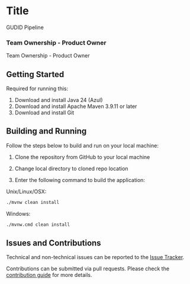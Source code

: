 # Title

GUDID Pipeline

### Team Ownership - Product Owner

Team Ownership - Product Owner

## Getting Started

Required for running this:

1. Download and install Java 24 (Azul)
2. Download and install Apache Maven 3.9.11 or later
3. Download and install Git


## Building and Running

Follow the steps below to build and run on your local machine:

1. Clone the repository from GitHub to your local machine

2. Change local directory to cloned repo location

3. Enter the following command to build the application:

Unix/Linux/OSX:

```bash
./mvnw clean install
```

Windows:

```bash
./mvnw.cmd clean install
```

## Issues and Contributions
Technical and non-technical issues can be reported to the [Issue Tracker](https://github.com/ikmdev/repo-seed/issues).

Contributions can be submitted via pull requests. Please check the [contribution guide](doc/how-to-contribute.md) for more details.

